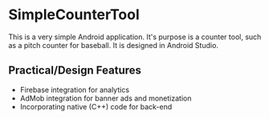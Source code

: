 <h1>SimpleCounterTool</h1>
<p>This is a very simple Android application.  It's purpose is a counter tool, such as a pitch counter for baseball.  It is designed in Android Studio.</p>
<h2>Practical/Design Features</h2>
<ul>
    <li>Firebase integration for analytics</li>
    <li>AdMob integration for banner ads and monetization</li>
    <li>Incorporating native (C++) code for back-end</li>
</ul>